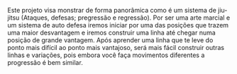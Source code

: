 Este projeto visa monstrar de forma panorâmica como é um sistema de jiu-jitsu (Ataques, defesas; pregressão e regressão). 
Por ser uma arte marcial e um sistema de auto defesa iremos iniciar por uma das posições que trazem uma maior desvantagem e iremos construir uma linha até chegar numa posição de grande vantagem. Após aprender uma linha que te leve do ponto mais difícil ao ponto mais vantajoso, será mais fácil construir outras linhas e variações, pois embora você faça movimentos diferentes a progressão é bem similar.

